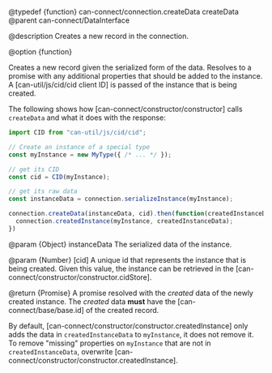 @typedef {function} can-connect/connection.createData createData
@parent can-connect/DataInterface

@description Creates a new record in the connection.

@option {function}

Creates a new record given the serialized form of the data. Resolves to a promise with any additional
properties that should be added to the
instance. A [can-util/js/cid/cid client ID] is passed of the instance that is
being created.

The following shows how [can-connect/constructor/constructor] calls `createData`
and what it does with the response:

```javascript
import CID from "can-util/js/cid/cid";

// Create an instance of a special type
const myInstance = new MyType({ /* ... */ });

// get its CID
const cid = CID(myInstance);

// get its raw data
const instanceData = connection.serializeInstance(myInstance);

connection.createData(instanceData, cid).then(function(createdInstanceData){
  connection.createdInstance(myInstance, createdInstanceData);
})
```


  @param {Object} instanceData The serialized data of the instance.

  @param {Number} [cid] A unique id that represents the instance that is being created.  Given this value,
  the instance can be retrieved in the [can-connect/constructor/constructor.cidStore].

  @return {Promise<Object>} A promise resolved with the _created_ data of the newly created instance. The _created_
  data __must__ have the [can-connect/base/base.id] of the created record.  

  By default, [can-connect/constructor/constructor.createdInstance] only adds the data in `createdInstanceData` to
  `myInstance`, it does not remove it.  To remove "missing" properties on `myInstance` that are not in `createdInstanceData`, overwrite
  [can-connect/constructor/constructor.createdInstance].

